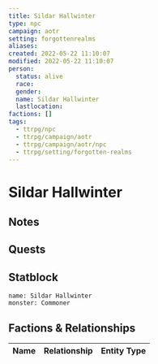 ```yaml
---
title: Sildar Hallwinter
type: npc
campaign: aotr
setting: forgottenrealms
aliases: 
created: 2022-05-22 11:10:07
modified: 2022-05-22 11:10:07
person:
  status: alive
  race: 
  gender: 
  name: Sildar Hallwinter
  lastlocation: 
factions: []
tags:
  - ttrpg/npc
  - ttrpg/campaign/aotr
  - ttrpg/campaign/aotr/npc
  - ttrpg/setting/forgotten-realms
---
```


# Sildar Hallwinter

## Notes


## Quests


## Statblock

```statblock
name: Sildar Hallwinter
monster: Commoner
```


## Factions & Relationships
| Name | Relationship | Entity Type |
| ---- |:------------:| ----------- |



